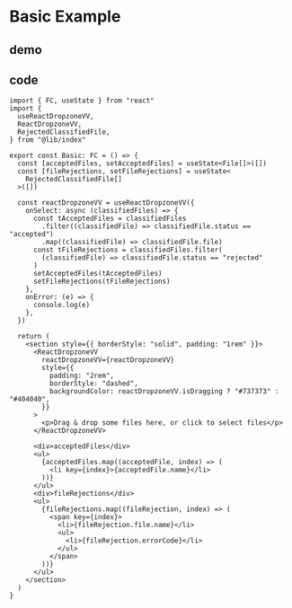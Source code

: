 # Basic Example

## demo

<div ref="el" />

<script setup>
import { createElement } from 'react'
import { createRoot } from 'react-dom/client'
import { ref, onMounted } from 'vue'
import { Basic } from './Basic'

const el = ref()
onMounted(() => {
  const root = createRoot(el.value)
  root.render(createElement(Basic, {}, null))
})
</script>

## code

```tsx
import { FC, useState } from "react"
import {
  useReactDropzoneVV,
  ReactDropzoneVV,
  RejectedClassifiedFile,
} from "@lib/index"

export const Basic: FC = () => {
  const [acceptedFiles, setAcceptedFiles] = useState<File[]>([])
  const [fileRejections, setFileRejections] = useState<
    RejectedClassifiedFile[]
  >([])

  const reactDropzoneVV = useReactDropzoneVV({
    onSelect: async (classifiedFiles) => {
      const tAcceptedFiles = classifiedFiles
        .filter((classifiedFile) => classifiedFile.status == "accepted")
        .map((classifiedFile) => classifiedFile.file)
      const tFileRejections = classifiedFiles.filter(
        (classifiedFile) => classifiedFile.status == "rejected"
      )
      setAcceptedFiles(tAcceptedFiles)
      setFileRejections(tFileRejections)
    },
    onError: (e) => {
      console.log(e)
    },
  })

  return (
    <section style={{ borderStyle: "solid", padding: "1rem" }}>
      <ReactDropzoneVV
        reactDropzoneVV={reactDropzoneVV}
        style={{
          padding: "2rem",
          borderStyle: "dashed",
          backgroundColor: reactDropzoneVV.isDragging ? "#737373" : "#404040",
        }}
      >
        <p>Drag & drop some files here, or click to select files</p>
      </ReactDropzoneVV>

      <div>acceptedFiles</div>
      <ul>
        {acceptedFiles.map((acceptedFile, index) => (
          <li key={index}>{acceptedFile.name}</li>
        ))}
      </ul>
      <div>fileRejections</div>
      <ul>
        {fileRejections.map((fileRejection, index) => (
          <span key={index}>
            <li>{fileRejection.file.name}</li>
            <ul>
              <li>{fileRejection.errorCode}</li>
            </ul>
          </span>
        ))}
      </ul>
    </section>
  )
}
```
